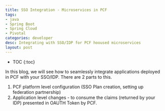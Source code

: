 ```yaml
---
title: SSO Integration - Microservices in PCF
tags: 
- java
- Spring Boot
- Spring Cloud
- Pivotal
categories: developer
desc: Integrating with SSO/IDP for PCF hooused microservices
layout: post
---
```


* TOC
{:toc}

In this blog, we will see how to seamlessly integrate applications deployed in PCF with your SSO/IDP. There are 2 parts to this.
1. PCF platform level configuration (SSO Plan creation, setting up federation partnership)
2. Application level changes - to consume the claims (returned by your IDP) presented in OAUTH Token by PCF. 

